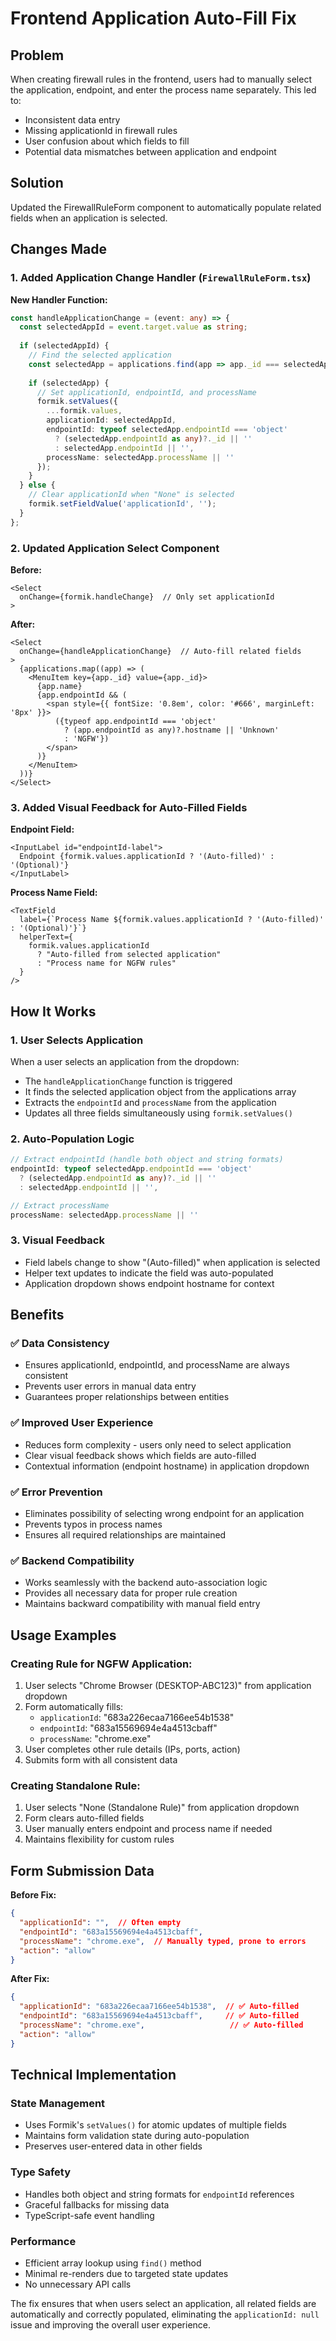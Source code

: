 # Frontend Application Auto-Fill Fix

## Problem
When creating firewall rules in the frontend, users had to manually select the application, endpoint, and enter the process name separately. This led to:
- Inconsistent data entry
- Missing applicationId in firewall rules
- User confusion about which fields to fill
- Potential data mismatches between application and endpoint

## Solution
Updated the FirewallRuleForm component to automatically populate related fields when an application is selected.

## Changes Made

### 1. Added Application Change Handler (`FirewallRuleForm.tsx`)

**New Handler Function:**
```typescript
const handleApplicationChange = (event: any) => {
  const selectedAppId = event.target.value as string;
  
  if (selectedAppId) {
    // Find the selected application
    const selectedApp = applications.find(app => app._id === selectedAppId);
    
    if (selectedApp) {
      // Set applicationId, endpointId, and processName
      formik.setValues({
        ...formik.values,
        applicationId: selectedAppId,
        endpointId: typeof selectedApp.endpointId === 'object' 
          ? (selectedApp.endpointId as any)?._id || ''
          : selectedApp.endpointId || '',
        processName: selectedApp.processName || ''
      });
    }
  } else {
    // Clear applicationId when "None" is selected
    formik.setFieldValue('applicationId', '');
  }
};
```

### 2. Updated Application Select Component

**Before:**
```tsx
<Select
  onChange={formik.handleChange}  // Only set applicationId
>
```

**After:**
```tsx
<Select
  onChange={handleApplicationChange}  // Auto-fill related fields
>
  {applications.map((app) => (
    <MenuItem key={app._id} value={app._id}>
      {app.name}
      {app.endpointId && (
        <span style={{ fontSize: '0.8em', color: '#666', marginLeft: '8px' }}>
          ({typeof app.endpointId === 'object' 
            ? (app.endpointId as any)?.hostname || 'Unknown'
            : 'NGFW'})
        </span>
      )}
    </MenuItem>
  ))}
</Select>
```

### 3. Added Visual Feedback for Auto-Filled Fields

**Endpoint Field:**
```tsx
<InputLabel id="endpointId-label">
  Endpoint {formik.values.applicationId ? '(Auto-filled)' : '(Optional)'}
</InputLabel>
```

**Process Name Field:**
```tsx
<TextField
  label={`Process Name ${formik.values.applicationId ? '(Auto-filled)' : '(Optional)'}`}
  helperText={
    formik.values.applicationId 
      ? "Auto-filled from selected application" 
      : "Process name for NGFW rules"
  }
/>
```

## How It Works

### 1. User Selects Application
When a user selects an application from the dropdown:
- The `handleApplicationChange` function is triggered
- It finds the selected application object from the applications array
- Extracts the `endpointId` and `processName` from the application
- Updates all three fields simultaneously using `formik.setValues()`

### 2. Auto-Population Logic
```typescript
// Extract endpointId (handle both object and string formats)
endpointId: typeof selectedApp.endpointId === 'object' 
  ? (selectedApp.endpointId as any)?._id || ''
  : selectedApp.endpointId || '',

// Extract processName
processName: selectedApp.processName || ''
```

### 3. Visual Feedback
- Field labels change to show "(Auto-filled)" when application is selected
- Helper text updates to indicate the field was auto-populated
- Application dropdown shows endpoint hostname for context

## Benefits

### ✅ **Data Consistency**
- Ensures applicationId, endpointId, and processName are always consistent
- Prevents user errors in manual data entry
- Guarantees proper relationships between entities

### ✅ **Improved User Experience**
- Reduces form complexity - users only need to select application
- Clear visual feedback shows which fields are auto-filled
- Contextual information (endpoint hostname) in application dropdown

### ✅ **Error Prevention**
- Eliminates possibility of selecting wrong endpoint for an application
- Prevents typos in process names
- Ensures all required relationships are maintained

### ✅ **Backend Compatibility**
- Works seamlessly with the backend auto-association logic
- Provides all necessary data for proper rule creation
- Maintains backward compatibility with manual field entry

## Usage Examples

### Creating Rule for NGFW Application:
1. User selects "Chrome Browser (DESKTOP-ABC123)" from application dropdown
2. Form automatically fills:
   - `applicationId`: "683a226ecaa7166ee54b1538"
   - `endpointId`: "683a15569694e4a4513cbaff" 
   - `processName`: "chrome.exe"
3. User completes other rule details (IPs, ports, action)
4. Submits form with all consistent data

### Creating Standalone Rule:
1. User selects "None (Standalone Rule)" from application dropdown
2. Form clears auto-filled fields
3. User manually enters endpoint and process name if needed
4. Maintains flexibility for custom rules

## Form Submission Data

**Before Fix:**
```json
{
  "applicationId": "",  // Often empty
  "endpointId": "683a15569694e4a4513cbaff",
  "processName": "chrome.exe",  // Manually typed, prone to errors
  "action": "allow"
}
```

**After Fix:**
```json
{
  "applicationId": "683a226ecaa7166ee54b1538",  // ✅ Auto-filled
  "endpointId": "683a15569694e4a4513cbaff",     // ✅ Auto-filled
  "processName": "chrome.exe",                   // ✅ Auto-filled
  "action": "allow"
}
```

## Technical Implementation

### State Management
- Uses Formik's `setValues()` for atomic updates of multiple fields
- Maintains form validation state during auto-population
- Preserves user-entered data in other fields

### Type Safety
- Handles both object and string formats for `endpointId` references
- Graceful fallbacks for missing data
- TypeScript-safe event handling

### Performance
- Efficient array lookup using `find()` method
- Minimal re-renders due to targeted state updates
- No unnecessary API calls

The fix ensures that when users select an application, all related fields are automatically and correctly populated, eliminating the `applicationId: null` issue and improving the overall user experience.
